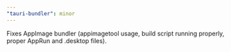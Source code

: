 ```yaml
---
"tauri-bundler": minor
---
```


Fixes AppImage bundler (appimagetool usage, build script running properly, proper AppRun and .desktop files).
